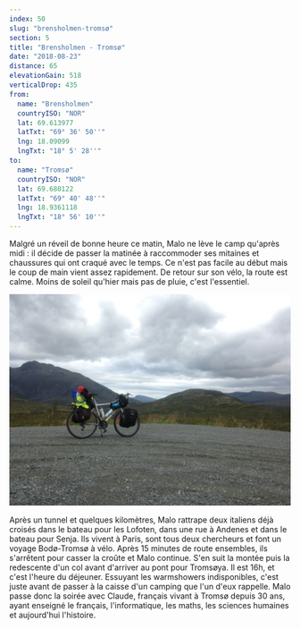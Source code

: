 ```yaml
---
index: 50
slug: "brensholmen-tromsø"
section: 5
title: "Brensholmen - Tromsø"
date: "2018-08-23"
distance: 65
elevationGain: 518
verticalDrop: 435
from:
  name: "Brensholmen"
  countryISO: "NOR"
  lat: 69.613977
  latTxt: "69° 36' 50''"
  lng: 18.09099
  lngTxt: "18° 5' 28''"
to:
  name: "Tromsø"
  countryISO: "NOR"
  lat: 69.680122
  latTxt: "69° 40' 48''"
  lng: 18.9361118
  lngTxt: "18° 56' 10''"
---
```


Malgré un réveil de bonne heure ce matin, Malo ne lève le camp qu'après midi : il décide de passer la matinée à raccommoder ses mitaines et chaussures qui ont craqué avec le temps. Ce n'est pas facile au début mais le coup de main vient assez rapidement. De retour sur son vélo, la route est calme. Moins de soleil qu'hier mais pas de pluie, c'est l'essentiel.

![Ciel nuageux](../images/IMG_2260.jpg)

Après un tunnel et quelques kilomètres, Malo rattrape deux italiens déjà croisés dans le bateau pour les Lofoten, dans une rue à Andenes et dans le bateau pour Senja. Ils vivent à Paris, sont tous deux chercheurs et font un voyage Bodø-Tromsø à vélo. Après 15 minutes de route ensembles, ils s'arrêtent pour casser la croûte et Malo continue. S'en suit la montée puis la redescente d'un col avant d'arriver au pont pour Tromsøya. Il est 16h, et c'est l'heure du déjeuner. Essuyant les warmshowers indisponibles, c'est juste avant de passer à la caisse d'un camping que l'un d'eux rappelle. Malo passe donc la soirée avec Claude, français vivant à Tromsø depuis 30 ans, ayant enseigné le français, l'informatique, les maths, les sciences humaines et aujourd'hui l'histoire.